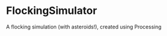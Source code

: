 FlockingSimulator
=================

A flocking simulation (with asteroids!), created using Processing
